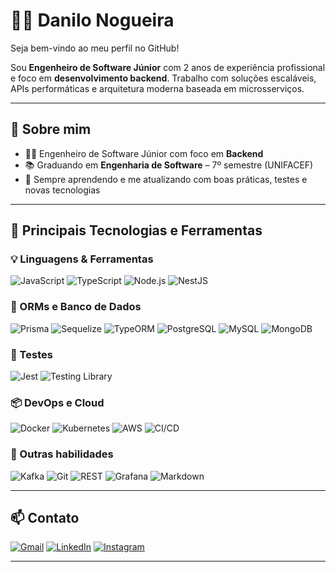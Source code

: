 # 👨‍💻 Danilo Nogueira

Seja bem-vindo ao meu perfil no GitHub!

Sou **Engenheiro de Software Júnior** com 2 anos de experiência profissional e foco em **desenvolvimento backend**. Trabalho com soluções escaláveis, APIs performáticas e arquitetura moderna baseada em microsserviços.

---

## 🚀 Sobre mim

- 👨‍💼 Engenheiro de Software Júnior com foco em **Backend**
- 📚 Graduando em **Engenharia de Software** – 7º semestre (UNIFACEF)
- 🌱 Sempre aprendendo e me atualizando com boas práticas, testes e novas tecnologias

---

## 🧰 Principais Tecnologias e Ferramentas

### 💡 Linguagens & Ferramentas
![JavaScript](https://img.shields.io/badge/-JavaScript-F7DF1E?style=for-the-badge&logo=javascript&logoColor=black)
![TypeScript](https://img.shields.io/badge/-TypeScript-3178C6?style=for-the-badge&logo=typescript)
![Node.js](https://img.shields.io/badge/-Node.js-339933?style=for-the-badge&logo=node.js)
![NestJS](https://img.shields.io/badge/-NestJS-E0234E?style=for-the-badge&logo=nestjs)

### 🧱 ORMs e Banco de Dados
![Prisma](https://img.shields.io/badge/-Prisma-2D3748?style=for-the-badge&logo=prisma)
![Sequelize](https://img.shields.io/badge/-Sequelize-52B0E7?style=for-the-badge&logo=sequelize)
![TypeORM](https://img.shields.io/badge/-TypeORM-FE5D3D?style=for-the-badge)
![PostgreSQL](https://img.shields.io/badge/-PostgreSQL-4169E1?style=for-the-badge&logo=postgresql)
![MySQL](https://img.shields.io/badge/-MySQL-00758F?style=for-the-badge&logo=mysql)
![MongoDB](https://img.shields.io/badge/-MongoDB-47A248?style=for-the-badge&logo=mongodb)

### 🧪 Testes
![Jest](https://img.shields.io/badge/-Jest-C21325?style=for-the-badge&logo=jest)
![Testing Library](https://img.shields.io/badge/-Testing--Library-E33332?style=for-the-badge&logo=testing-library)

### 📦 DevOps e Cloud
![Docker](https://img.shields.io/badge/-Docker-2496ED?style=for-the-badge&logo=docker)
![Kubernetes](https://img.shields.io/badge/-Kubernetes-326CE5?style=for-the-badge&logo=kubernetes)
![AWS](https://img.shields.io/badge/-AWS-232F3E?style=for-the-badge&logo=amazon-aws)
![CI/CD](https://img.shields.io/badge/-CI%2FCD-0A0A0A?style=for-the-badge&logo=github-actions)

### 🔧 Outras habilidades
![Kafka](https://img.shields.io/badge/-Kafka-231F20?style=for-the-badge&logo=apache-kafka)
![Git](https://img.shields.io/badge/-Git-F05032?style=for-the-badge&logo=git)
![REST](https://img.shields.io/badge/-REST%20API-005571?style=for-the-badge)
![Grafana](https://img.shields.io/badge/-Grafana-F46800?style=for-the-badge&logo=grafana)
![Markdown](https://img.shields.io/badge/-Documentação-000000?style=for-the-badge&logo=markdown)

---

## 📫 Contato

[![Gmail](https://img.shields.io/badge/-danilo.nogueira1802@gmail.com-D14836?style=for-the-badge&logo=gmail&logoColor=white)](mailto:danilo.nogueira1802@gmail.com)
[![LinkedIn](https://img.shields.io/badge/-LinkedIn-0077B5?style=for-the-badge&logo=linkedin&logoColor=white)](https://www.linkedin.com/in/danilo-nogueira-silva-a7a053209/)
[![Instagram](https://img.shields.io/badge/-Instagram-E4405F?style=for-the-badge&logo=instagram&logoColor=white)](https://www.instagram.com/danilo.nogueiraa/)

---
